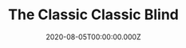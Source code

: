 ---
title: "The Classic Classic Blind"
record_id: AdorableSpicySquidDansGame&parent=localhost&parent=chiefpansancolt.live
type: twitch
date: 2020-08-05T00:00:00.000Z
collection: clips
---